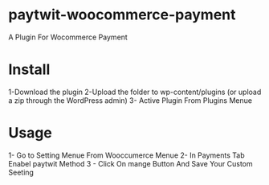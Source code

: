 # paytwit-woocommerce-payment
A Plugin For Wocommerce Payment

# Install
1-Download the plugin
2-Upload the folder  to wp-content/plugins (or upload a zip through the WordPress admin)
3- Active Plugin From Plugins Menue
# Usage
1- Go to Setting Menue From  Wooccumerce  Menue 
2- In Payments Tab Enabel paytwit Method
3 - Click On mange Button And Save Your Custom Seeting
